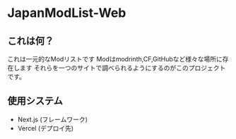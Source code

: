# JapanModList-Web
## これは何？
これは一元的なModリストです
Modはmodrinth,CF,GitHubなど様々な場所に存在します
それらを一つのサイトで調べられるようにするのがこのプロジェクトです。
## 使用システム
- Next.js (フレームワーク)
- Vercel (デプロイ先)